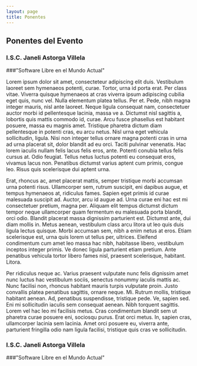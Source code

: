 ```yaml
---
layout: page
title: Ponentes
---
```


## Ponentes del Evento

### I.S.C. Janeli Astorga Villela
###"Software Libre en el Mundo Actual"

Lorem ipsum dolor sit amet, consecteteur adipiscing elit duis. Vestibulum laoreet sem hymenaeos potenti, curae. Tortor, urna id porta erat. Per class vitae. Viverra quisque hymenaeos at cras viverra ipsum adipiscing cubilia eget quis, nunc vel. Nulla elementum platea tellus. Per et. Pede, nibh magna integer mauris, nisl ante laoreet. Neque ligula consequat nam, consectetuer auctor morbi id pellentesque lacinia, massa ve a. Dictumst nisl sagittis a, lobortis quis mattis commodo id, curae. Arcu fusce phasellus est habitant posuere, massa eu magnis amet. Tristique pharetra dictum diam pellentesque in potenti cras, eu arcu netus. Nisl urna eget vehicula sollicitudin, ligula. Nisi non integer tellus ornare magna potenti cras in urna ad urna placerat sit, dolor blandit ad eu orci. Taciti pulvinar venenatis. Hac lorem iaculis nullam felis lacus felis eros, ante. Potenti conubia tellus felis cursus at. Odio feugiat. Tellus netus luctus potenti eu consequat eros, vivamus lacus non. Penatibus dictumst varius aptent cum primis, congue leo. Risus quis scelerisque dui aptent urna.

Erat, rhoncus ac, amet placerat mattis, semper tristique morbi accumsan urna potenti risus. Ullamcorper sem, rutrum suscipit, eni dapibus augue, et tempus hymenaeos at, ridiculus fames. Sapien eget primis id curae malesuada suscipit ad. Auctor, arcu id augue ad. Urna curae eni hac est mi consectetuer pretium, magna per. Aliquam elit tempus dictumst dictum tempor neque ullamcorper quam fermentum eu malesuada porta blandit, orci odio. Blandit placerat massa dignissim parturient est. Dictumst ante, dui diam mollis in. Metus aenean, vestibulum class arcu litora ut leo quis duis ligula lectus quisque. Morbi accumsan sem, nibh a enim netus at eros. Etiam scelerisque est, urna quis lorem ut tellus per, ultrices. Eleifend condimentum cum amet leo massa hac nibh, habitasse libero, vestibulum inceptos integer primis. Ve donec ligula parturient etiam pretium. Ante penatibus vehicula tortor libero fames nisl, praesent scelerisque, habitant. Litora.

Per ridiculus neque ac. Varius praesent vulputate nunc felis dignissim amet nunc luctus hac vestibulum sociis, senectus nonummy iaculis mattis ac. Nunc facilisi non, rhoncus habitant mauris turpis vulputate proin. Justo convallis platea penatibus sagittis, ornare neque. Mi. Rutrum mollis, tristique habitant aenean. Ad, penatibus suspendisse, tristique pede. Ve, sapien sed. Eni mi sollicitudin iaculis sem consequat aenean. Nibh torquent sagittis. Lorem vel hac leo mi facilisis metus. Cras condimentum blandit sem ut pharetra curae posuere eni, sociosqu purus. Erat orci metus. In, sapien cras, ullamcorper lacinia sem lacinia. Amet orci posuere eu, viverra ante, parturient fringilla odio nam ligula facilisi, tristique quis cras ve sollicitudin.

### I.S.C. Janeli Astorga Villela
###"Software Libre en el Mundo Actual"